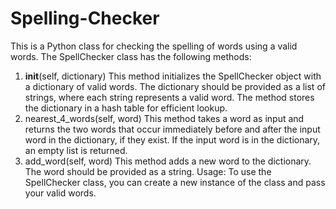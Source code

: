 # Spelling-Checker
This is a Python class for checking the spelling of words using a valid words. 
The SpellChecker class has the following methods:
1. __init__(self, dictionary)
This method initializes the SpellChecker object with a dictionary of valid words. The dictionary should be provided as a list of strings, where each string represents a valid word. The method stores the dictionary in a hash table for efficient lookup.
2. nearest_4_words(self, word)
This method takes a word as input and returns the two words that occur immediately before and after the input word in the dictionary, if they exist. If the input word is in the dictionary, an empty list is returned.
3. add_word(self, word)
This method adds a new word to the dictionary. The word should be provided as a string.
Usage:
To use the SpellChecker class, you can create a new instance of the class and pass your valid words. 

